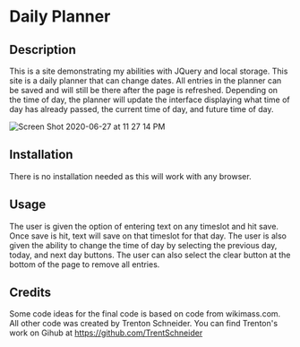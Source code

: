# Daily Planner

## Description
This is a site demonstrating my abilities with JQuery and local storage. This site is a daily planner that can change dates. All entries in the planner can be saved and will still be there after the page is refreshed. Depending on the time of day, the planner will update the interface displaying what time of day has already passed, the current time of day, and future time of day.

![Screen Shot 2020-06-27 at 11 27 14 PM](https://user-images.githubusercontent.com/64096701/85937054-f6ffff00-b8cd-11ea-9223-190a287ca7f9.png)

## Installation
There is no installation needed as this will work with any browser.

## Usage
The user is given the option of entering text on any timeslot and hit save. Once save is hit, text will save on that timeslot for that day. The user is also given the ability to change the time of day by selecting the previous day, today, and next day buttons. The user can also select the clear button at the bottom of the page to remove all entries.

## Credits
Some code ideas for the final code is based on code from wikimass.com. All other code was created by Trenton Schneider. You can find Trenton's work on Gihub at https://github.com/TrentSchneider
